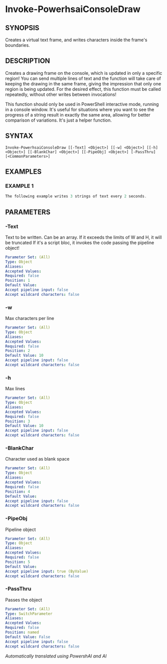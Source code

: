﻿---
external help file: powershai-help.xml
schema: 2.0.0
powershai: true
---

# Invoke-PowerhsaiConsoleDraw

## SYNOPSIS <!--!= @#Synop !-->
Creates a virtual text frame, and writes characters inside the frame's boundaries.

## DESCRIPTION <!--!= @#Desc !-->
Creates a drawing frame on the console, which is updated in only a specific region!
You can send multiple lines of text and the function will take care of keeping the drawing in the same frame, giving the impression that only one region is being updated.
For the desired effect, this function must be called repeatedly, without other writes between invocations!

This function should only be used in PowerShell interactive mode, running in a console window.
It's useful for situations where you want to see the progress of a string result in exactly the same area, allowing for better comparison of variations.
It's just a helper function.

## SYNTAX <!--!= @#Syntax !-->

```
Invoke-PowerhsaiConsoleDraw [[-Text] <Object>] [[-w] <Object>] [[-h] <Object>] [[-BlankChar] <Object>] [[-PipeObj] <Object>] [-PassThru] [<CommonParameters>]
```

## EXAMPLES <!--!= @#Ex !-->

### EXAMPLE 1
```powershell
The following example writes 3 strings of text every 2 seconds.
```


## PARAMETERS <!--!= @#Params !-->

### -Text
Text to be written. Can be an array. If it exceeds the limits of W and H, it will be truncated
If it's a script bloc, it invokes the code passing the pipeline object!

```yml
Parameter Set: (All)
Type: Object
Aliases: 
Accepted Values: 
Required: false
Position: 1
Default Value: 
Accept pipeline input: false
Accept wildcard characters: false
```

### -w
Max characters per line

```yml
Parameter Set: (All)
Type: Object
Aliases: 
Accepted Values: 
Required: false
Position: 2
Default Value: 10
Accept pipeline input: false
Accept wildcard characters: false
```

### -h
Max lines

```yml
Parameter Set: (All)
Type: Object
Aliases: 
Accepted Values: 
Required: false
Position: 3
Default Value: 10
Accept pipeline input: false
Accept wildcard characters: false
```

### -BlankChar
Character used as blank space

```yml
Parameter Set: (All)
Type: Object
Aliases: 
Accepted Values: 
Required: false
Position: 4
Default Value: 
Accept pipeline input: false
Accept wildcard characters: false
```

### -PipeObj
Pipeline object

```yml
Parameter Set: (All)
Type: Object
Aliases: 
Accepted Values: 
Required: false
Position: 5
Default Value: 
Accept pipeline input: true (ByValue)
Accept wildcard characters: false
```

### -PassThru
Passes the object

```yml
Parameter Set: (All)
Type: SwitchParameter
Aliases: 
Accepted Values: 
Required: false
Position: named
Default Value: False
Accept pipeline input: false
Accept wildcard characters: false
```




<!--PowershaiAiDocBlockStart-->
_Automatically translated using PowershAI and AI_
<!--PowershaiAiDocBlockEnd-->
